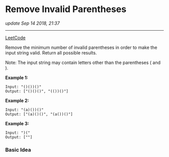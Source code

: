 # Remove Invalid Parentheses
_update Sep 14 2018, 21:37_

---

[LeetCode](https://leetcode.com/problems/remove-invalid-parentheses/description/)

Remove the minimum number of invalid parentheses in order to make the input string valid. Return all possible results.

Note: The input string may contain letters other than the parentheses ( and ).

**Example 1:**

    Input: "()())()"
    Output: ["()()()", "(())()"]

**Example 2:**

    Input: "(a)())()"
    Output: ["(a)()()", "(a())()"]

**Example 3:**

    Input: ")("
    Output: [""]

### Basic Idea
